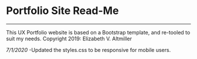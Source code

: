 # Portfolio Site Read-Me
---

This UX Portfolio website is based on a Bootstrap template, and re-tooled to suit my needs. 
Copyright 2019: Elizabeth V. Altmiller

*7/1/2020*
-Updated the styles.css to be responsive for mobile users.
